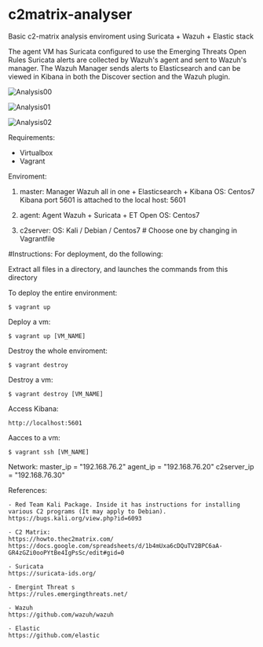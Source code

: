 # c2matrix-analyser

Basic c2-matrix analysis enviroment using Suricata + Wazuh + Elastic stack 


The agent VM has Suricata configured to use the Emerging Threats Open Rules
Suricata alerts are collected by Wazuh's agent and sent to Wazuh's manager. 
The Wazuh Manager sends alerts to Elasticsearch and can be viewed in Kibana in both the Discover section and the Wazuh plugin.

![Analysis00](https://github.com/eortizbrossard/c2matrix-evaluation/blob/master/images/suricata00.png)

![Analysis01](https://github.com/eortizbrossard/c2matrix-evaluation/blob/master/images/suricata01.png)

![Analysis02](https://github.com/eortizbrossard/c2matrix-evaluation/blob/master/images/suricata02.png)

Requirements:
- Virtualbox
- Vagrant

Enviroment:
1. master: Manager Wazuh all in one + Elasticsearch + Kibana
OS: Centos7
Kibana port 5601 is attached to the local host: 5601

2. agent:  Agent Wazuh + Suricata + ET Open
OS: Centos7

3. c2server:
OS: Kali / Debian / Centos7  # Choose one by changing in Vagrantfile

#Instructions:
For deployment, do the following:

Extract all files in a directory, and launches the commands from this directory

To deploy the entire environment:
```
$ vagrant up
``` 
Deploy a vm:
```
$ vagrant up [VM_NAME]
```
Destroy the whole enviroment:
```
$ vagrant destroy  
```
Destroy a vm:
```
$ vagrant destroy [VM_NAME]
```
Access Kibana:
```
http://localhost:5601 
```
Aacces to a vm:
```
$ vagrant ssh [VM_NAME]
```
Network: 
master_ip = "192.168.76.2"
agent_ip = "192.168.76.20"
c2server_ip = "192.168.76.30"

References:
```
- Red Team Kali Package. Inside it has instructions for installing various C2 programs (It may apply to Debian).
https://bugs.kali.org/view.php?id=6093

- C2 Matrix:
https://howto.thec2matrix.com/
https://docs.google.com/spreadsheets/d/1b4mUxa6cDQuTV2BPC6aA-GR4zGZi0ooPYtBe4IgPsSc/edit#gid=0

- Suricata
https://suricata-ids.org/

- Emergint Threat s
https://rules.emergingthreats.net/

- Wazuh
https://github.com/wazuh/wazuh

- Elastic
https://github.com/elastic
```
